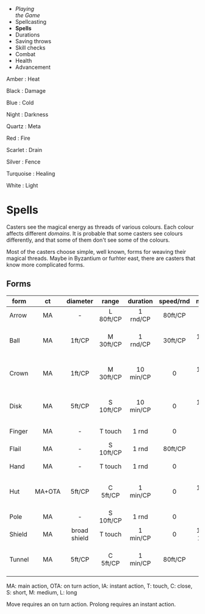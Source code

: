 
<!-- .margin.compass -->
* _Playing<br/>the Game_
* Spellcasting
* **Spells**
* Durations
* Saving throws
* Skill checks
* Combat
* Health
* Advancement


<!-- .colours -->
Amber
: Heat

Black
: Damage

Blue
: Cold

Night
: Darkness

Quartz
: Meta

Red
: Fire

Scarlet
: Drain

Silver
: Fence

Turquoise
: Healing

White
: Light


# Spells

Casters see the magical energy as threads of various colours. Each colour affects different _domains_. It is probable that some casters see colours differently, and that some of them don't see some of the colours.

Most of the casters choose simple, well known, forms for weaving their magical threads. Maybe in Byzantium or furhter east, there are casters that know more complicated forms.


## Forms

| form   | ct     | diameter     | range     | duration  | speed/rnd | move        | prolong                          |
|--------|:------:|:------------:|:---------:|:---------:|:---------:|:-----------:|:--------------------------------:|
| Arrow  | MA     | -            | L 80ft/CP | 1 rnd/CP  | 80ft/CP   | -           | -                                |
| Ball   | MA     | 1ft/CP       | M 30ft/CP | 1 rnd/CP  | 30ft/CP   | 1 CP, 5 ft  | < lvl * 10ft, 1 CP, 1 rnd |
| Crown  | MA     | 1ft/CP       | M 30ft/CP | 10 min/CP | 0         | 1 CP, 5 ft  | < lvl * 10ft, 1 CP, 1 min |
| Disk   | MA     | 5ft/CP       | S 10ft/CP | 10 min/CP | 0         | 1 CP, 5 ft  | < lvl * 10ft, 1 CP, 1 min |
| Finger | MA     | -            | T touch   | 1 rnd     | 0         | -           | 1 CP, 1 rnd                      |
| Flail  | MA     | -            | S 10ft/CP | 1 rnd     | 80ft/CP   | -           | -                                |
| Hand   | MA     | -            | T touch   | 1 rnd     | 0         | -           | 1 CP, 1 rnd                      |
| Hut    | MA+OTA | 5ft/CP       | C 5ft/CP  | 1 min/CP  | 0         | 1 CP, 5 ft  | < lvl * 10ft, 1 CP, 1 min |
| Pole   | MA     | -            | S 10ft/CP | 1 rnd     | 0         | -           | 1 CP, 1 rnd                      |
| Shield | MA     | broad shield | T touch   | 1 min/CP  | 0         | 1 CP, 10 ft | 1 CP, 1 min                      |
| Tunnel | MA     | 5ft/CP       | C 5ft/CP  | 1 min/CP  | 80ft/CP   | no          | < lvl * 10ft, 1 CP, 1 min |

MA: main action, OTA: on turn action, IA: instant action, T: touch, C: close, S: short, M: medium, L: long

Move requires an on turn action. Prolong requires an instant action.

